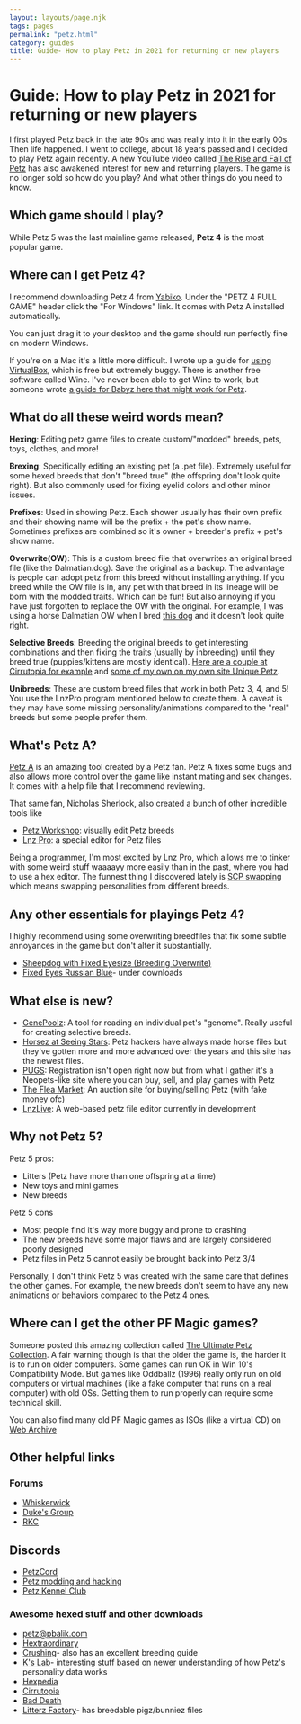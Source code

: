 ```yaml
---
layout: layouts/page.njk
tags: pages
permalink: "petz.html"
category: guides
title: Guide- How to play Petz in 2021 for returning or new players
---
```


# Guide: How to play Petz in 2021 for returning or new players

I first played Petz back in the late 90s and was really into it in the early 00s. Then life happened. I went to college, about 18 years passed and I decided to play Petz again recently. A new YouTube video called [The Rise and Fall of Petz](https://www.youtube.com/watch?v=4th4aokukRc) has also awakened interest for new and returning players. The game is no longer sold so how do you play? And what other things do you need to know.

## Which game should I play?

While Petz 5 was the last mainline game released, **Petz 4** is the most popular game.

## Where can I get Petz 4?

I recommend downloading Petz 4 from [Yabiko](https://reflettage.wixsite.com/yabiko/download). Under the "PETZ 4 FULL GAME" header click the "For Windows" link. It comes with Petz A installed automatically.

You can just drag it to your desktop and the game should run perfectly fine on modern Windows.

If you're on a Mac it's a little more difficult. I wrote up a guide for [using VirtualBox](https://petz.glitch.me/vm-tips.html), which is free but extremely buggy. There is another free software called Wine. I've never been able to get Wine to work, but someone wrote [a guide for Babyz here that might work for Petz](https://babyz.org/tutorials/mac.html).

## What do all these weird words mean?

**Hexing**: Editing petz game files to create custom/"modded" breeds, pets, toys, clothes, and more!

**Brexing**: Specifically editing an existing pet (a .pet file). Extremely useful for some hexed breeds that don't "breed true" (the offspring don't look quite right). But also commonly used for fixing eyelid colors and other minor issues.

**Prefixes**: Used in showing Petz. Each shower usually has their own prefix and their showing name will be the prefix + the pet's show name. Sometimes prefixes are combined so it's owner + breeder's prefix + pet's show name.

**Overwrite(OW)**: This is a custom breed file that overwrites an original breed file (like the Dalmatian.dog). Save the original as a backup. The advantage is people can adopt petz from this breed without installing anything. If you breed while the OW file is in, any pet with that breed in its lineage will be born with the modded traits. Which can be fun! But also annoying if you have just forgotten to replace the OW with the original. For example, I was using a horse Dalmatian OW when I bred [this dog](https://cdn.glitch.com/e8c48446-7221-44a1-aabd-d809cd1d1e34%2Fpetz93.png?v=1620517180223) and it doesn't look quite right.

**Selective Breeds**: Breeding the original breeds to get interesting combinations and then fixing the traits (usually by inbreeding) until they breed true (puppies/kittens are mostly identical). [Here are a couple at Cirrutopia for example](https://andi.rainbow-muffin.org/index.php?&main=selectivebreeds&top=downloads&left=selectivebreeds&bottom=downloads) and [some of my own on my own site Unique Petz](https://petz.glitch.me/selective-breeds.html).

**Unibreeds**: These are custom breed files that work in both Petz 3, 4, and 5! You use the LnzPro program mentioned below to create them. A caveat is they may have some missing personality/animations compared to the "real" breeds but some people prefer them.

## What's Petz A?

[Petz A](https://www.sherlocksoftware.org/page.php?id=6) is an amazing tool created by a Petz fan. Petz A fixes some bugs and also allows more control over the game like instant mating and sex changes. It comes with a help file that I recommend reviewing.

That same fan, Nicholas Sherlock, also created a bunch of other incredible tools like

- [Petz Workshop](https://www.sherlocksoftware.org/page.php?id=5): visually edit Petz breeds
- [Lnz Pro](https://www.sherlocksoftware.org/page.php?id=14): a special editor for Petz files

Being a programmer, I'm most excited by Lnz Pro, which allows me to tinker with some weird stuff waaaayy more easily than in the past, where you had to use a hex editor. The funnest thing I discovered lately is [SCP swapping](https://petzforum.proboards.com/thread/3255/scp-swapping-visual-tutorial) which means swapping personalities from different breeds.

## Any other essentials for playings Petz 4?

I highly recommend using some overwriting breedfiles that fix some subtle annoyances in the game but don't alter it substantially.

- [Sheepdog with Fixed Eyesize (Breeding Overwrite)](https://cargo-petz.neocities.org/downloads-dogz.html)
- [Fixed Eyes Russian Blue](http://jewellz.net/)- under downloads



## What else is new?

- [GenePoolz](https://reflettage.wixsite.com/yabiko/download): A tool for reading an individual pet's "genome". Really useful for creating selective breeds.
- [Horsez at Seeing Stars](https://seeingstars.site): Petz hackers have always made horse files but they've gotten more and more advanced over the years and this site has the newest files.
- [PUGS](https://www.petzuniversal.com): Registration isn't open right now but from what I gather it's a Neopets-like site where you can buy, sell, and play games with Petz
- [The Flea Market](https://tfm.petzcommunity.org/): An auction site for buying/selling Petz (with fake money ofc)
- [LnzLive](https://github.com/mnemoli/LnzLive): A web-based petz file editor currently in development

## Why not Petz 5?

Petz 5 pros:

- Litters (Petz have more than one offspring at a time)
- New toys and mini games
- New breeds

Petz 5 cons

- Most people find it's way more buggy and prone to crashing
- The new breeds have some major flaws and are largely considered poorly designed
- Petz files in Petz 5 cannot easily be brought back into Petz 3/4

Personally, I don't think Petz 5 was created with the same care that defines the other games. For example, the new breeds don't seem to have any new animations or behaviors compared to the Petz 4 ones.

## Where can I get the other PF Magic games?

Someone posted this amazing collection called [The Ultimate Petz Collection](http://kutheraver.com/acidtrip/petzinstallers.html). A fair warning though is that the older the game is, the harder it is to run on older computers. Some games can run OK in Win 10's Compatibility Mode. But games like Oddballz (1996) really only run on old computers or virtual machines (like a fake computer that runs on a real computer) with old OSs. Getting them to run properly can require some technical skill.

You can also find many old PF Magic games as ISOs (like a virtual CD) on [Web Archive](https://archive.org/search.php?query=pf%20magic)

## Other helpful links

### Forums

- [Whiskerwick](https://whiskerwick.boards.net)
- [Duke's Group](https://dj7.proboards.com)
- [RKC](https://petzforum.proboards.com)

## Discords

- [PetzCord](https://discord.gg/kkyBA2V)
- [Petz modding and hacking](http://discord.gg/bFanqDT)
- [Petz Kennel Club](https://petzkennelclub.co.uk)

### Awesome hexed stuff and other downloads

- [petz@pbalik.com](https://petz.pbalik.com)
- [Hextraordinary](https://lida.rainbow-muffin.org)
- [Crushing](https://crushingpetz.tumblr.com)- also has an excellent breeding guide
- [K's Lab](https://pikaglitch.neocities.org/download.html)- interesting stuff based on newer understanding of how Petz's personality data works
- [Hexpedia](http://hexpedia.totalh.net/index.php?i=1)
- [Cirrutopia](https://andi.rainbow-muffin.org)
- [Bad Death](https://baddeath.neocities.org)
- [Litterz Factory](http://homebody.eu/lf/)- has breedable pigz/bunniez files
